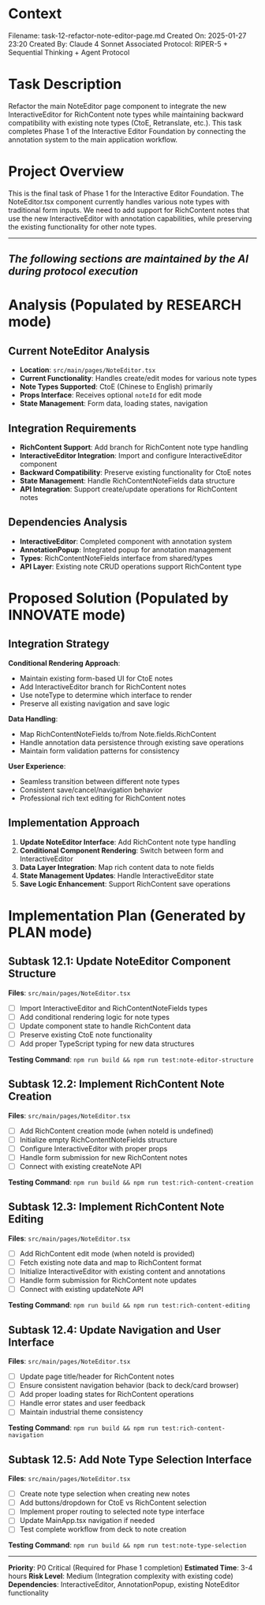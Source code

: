 # Context
Filename: task-12-refactor-note-editor-page.md
Created On: 2025-01-27 23:20
Created By: Claude 4 Sonnet
Associated Protocol: RIPER-5 + Sequential Thinking + Agent Protocol

# Task Description
Refactor the main NoteEditor page component to integrate the new InteractiveEditor for RichContent note types while maintaining backward compatibility with existing note types (CtoE, Retranslate, etc.). This task completes Phase 1 of the Interactive Editor Foundation by connecting the annotation system to the main application workflow.

# Project Overview
This is the final task of Phase 1 for the Interactive Editor Foundation. The NoteEditor.tsx component currently handles various note types with traditional form inputs. We need to add support for RichContent notes that use the new InteractiveEditor with annotation capabilities, while preserving the existing functionality for other note types.

---
*The following sections are maintained by the AI during protocol execution*
---

# Analysis (Populated by RESEARCH mode)

## Current NoteEditor Analysis
- **Location**: `src/main/pages/NoteEditor.tsx`
- **Current Functionality**: Handles create/edit modes for various note types
- **Note Types Supported**: CtoE (Chinese to English) primarily
- **Props Interface**: Receives optional `noteId` for edit mode
- **State Management**: Form data, loading states, navigation

## Integration Requirements
- **RichContent Support**: Add branch for RichContent note type handling
- **InteractiveEditor Integration**: Import and configure InteractiveEditor component
- **Backward Compatibility**: Preserve existing functionality for CtoE notes
- **State Management**: Handle RichContentNoteFields data structure
- **API Integration**: Support create/update operations for RichContent notes

## Dependencies Analysis
- **InteractiveEditor**: Completed component with annotation system
- **AnnotationPopup**: Integrated popup for annotation management
- **Types**: RichContentNoteFields interface from shared/types
- **API Layer**: Existing note CRUD operations support RichContent type

# Proposed Solution (Populated by INNOVATE mode)

## Integration Strategy
**Conditional Rendering Approach**:
- Maintain existing form-based UI for CtoE notes
- Add InteractiveEditor branch for RichContent notes  
- Use noteType to determine which interface to render
- Preserve all existing navigation and save logic

**Data Handling**:
- Map RichContentNoteFields to/from Note.fields.RichContent
- Handle annotation data persistence through existing save operations
- Maintain form validation patterns for consistency

**User Experience**:
- Seamless transition between different note types
- Consistent save/cancel/navigation behavior
- Professional rich text editing for RichContent notes

## Implementation Approach
1. **Update NoteEditor Interface**: Add RichContent note type handling
2. **Conditional Component Rendering**: Switch between form and InteractiveEditor
3. **Data Layer Integration**: Map rich content data to note fields
4. **State Management Updates**: Handle InteractiveEditor state
5. **Save Logic Enhancement**: Support RichContent save operations

# Implementation Plan (Generated by PLAN mode)

## Subtask 12.1: Update NoteEditor Component Structure
**Files**: `src/main/pages/NoteEditor.tsx`
- [ ] Import InteractiveEditor and RichContentNoteFields types
- [ ] Add conditional rendering logic for note types
- [ ] Update component state to handle RichContent data
- [ ] Preserve existing CtoE note functionality
- [ ] Add proper TypeScript typing for new data structures

**Testing Command**: `npm run build && npm run test:note-editor-structure`

## Subtask 12.2: Implement RichContent Note Creation
**Files**: `src/main/pages/NoteEditor.tsx`  
- [ ] Add RichContent creation mode (when noteId is undefined)
- [ ] Initialize empty RichContentNoteFields structure
- [ ] Configure InteractiveEditor with proper props
- [ ] Handle form submission for new RichContent notes
- [ ] Connect with existing createNote API

**Testing Command**: `npm run build && npm run test:rich-content-creation`

## Subtask 12.3: Implement RichContent Note Editing
**Files**: `src/main/pages/NoteEditor.tsx`
- [ ] Add RichContent edit mode (when noteId is provided)
- [ ] Fetch existing note data and map to RichContent format
- [ ] Initialize InteractiveEditor with existing content and annotations
- [ ] Handle form submission for RichContent note updates
- [ ] Connect with existing updateNote API

**Testing Command**: `npm run build && npm run test:rich-content-editing`

## Subtask 12.4: Update Navigation and User Interface
**Files**: `src/main/pages/NoteEditor.tsx`
- [ ] Update page title/header for RichContent notes
- [ ] Ensure consistent navigation behavior (back to deck/card browser)
- [ ] Add proper loading states for RichContent operations
- [ ] Handle error states and user feedback
- [ ] Maintain industrial theme consistency

**Testing Command**: `npm run build && npm run test:rich-content-navigation`

## Subtask 12.5: Add Note Type Selection Interface
**Files**: `src/main/pages/NoteEditor.tsx`
- [ ] Create note type selection when creating new notes
- [ ] Add buttons/dropdown for CtoE vs RichContent selection
- [ ] Implement proper routing to selected note type interface
- [ ] Update MainApp.tsx navigation if needed
- [ ] Test complete workflow from deck to note creation

**Testing Command**: `npm run build && npm run test:note-type-selection`

---

**Priority**: P0 Critical (Required for Phase 1 completion)
**Estimated Time**: 3-4 hours
**Risk Level**: Medium (Integration complexity with existing code)
**Dependencies**: InteractiveEditor, AnnotationPopup, existing NoteEditor functionality 